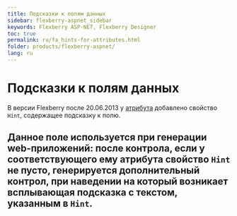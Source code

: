 ```yaml
---
title: Подсказки к полям данных
sidebar: flexberry-aspnet_sidebar
keywords: Flexberry ASP-NET, Flexberry Designer
toc: true
permalink: ru/fa_hints-for-attributes.html
folder: products/flexberry-aspnet/
lang: ru
---
```

# Подсказки к полям данных
В версии Flexberry после 20.06.2013 у [атрибута](fo_attributes-class-data.html) добавлено свойство `Hint`, содержащее подсказку к полю. 

Данное поле используется при генерации web-приложений: после контрола, если у соответствующего ему атрибута свойство `Hint` не пусто, генерируется дополнительный контрол, при наведении на который возникает всплывающая подсказка с текстом, указанным в `Hint`.
----